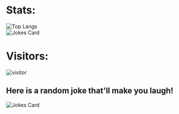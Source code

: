 
# Stats:
![Top Langs](https://github-readme-stats.vercel.app/api/top-langs/?username=testingbzu)<br />
![Jokes Card](https://github-readme-stats.vercel.app/api?username=testingbzu)
# Visitors:
![visitor](https://profile-counter.glitch.me/testingbzu/count.svg)

## Here is a random joke that'll make you laugh!
![Jokes Card](https://readme-jokes.vercel.app/api)
